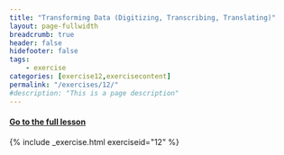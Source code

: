 ```yaml
---
title: "Transforming Data (Digitizing, Transcribing, Translating)"
layout: page-fullwidth
breadcrumb: true
header: false
hidefooter: false
tags:
    - exercise
categories: [exercise12,exercisecontent]
permalink: "/exercises/12/"
#description: "This is a page description"
---
```

<h4><a href="{{ site.url }}{{ site.baseurl }}/modules/2/d">Go to the full lesson</a></h4>
{% include _exercise.html exerciseid="12" %}
